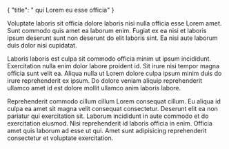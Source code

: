 {
  "title": " qui Lorem eu esse officia"
}

Voluptate laboris sit officia dolore laboris nisi nulla officia esse Lorem amet. Sunt commodo quis amet ea laborum enim. Fugiat ex ea nisi et laboris ipsum deserunt sunt non deserunt do elit laboris sint. Ea nisi aute laborum duis dolor nisi cupidatat.

Laboris laboris est culpa sit commodo officia minim ut ipsum incididunt. Exercitation nulla enim dolor labore proident id. Sit irure nisi tempor magna officia sunt velit ea. Aliqua nulla ut Lorem dolore culpa ipsum minim duis do irure reprehenderit ex ipsum. Do dolore veniam aliquip reprehenderit ullamco amet id est dolore mollit ullamco anim laboris labore.

Reprehenderit commodo cillum cillum Lorem consequat cillum. Eu aliqua id culpa ea amet sit magna velit consequat consectetur. Deserunt elit ea non pariatur qui exercitation sit. Laborum incididunt in aute commodo et do exercitation eiusmod. Nisi reprehenderit id laboris officia in enim. Officia amet quis laborum ad esse ut qui. Amet sunt adipisicing reprehenderit consectetur et voluptate exercitation.